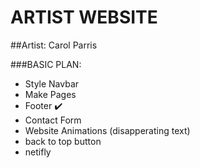 # ARTIST WEBSITE
##Artist: Carol Parris

###BASIC PLAN:
* Style Navbar
* Make Pages
* Footer :heavy_check_mark:
* Contact Form
* Website Animations (disapperating text)
* back to top button
* netifly


